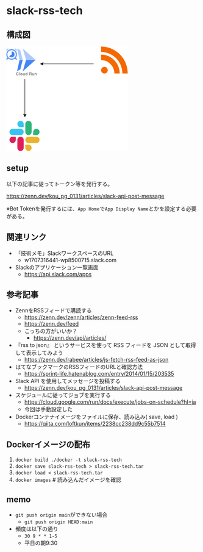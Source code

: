 # slack-rss-tech

## 構成図

![構成図](./draw.png)

## setup

以下の記事に従ってトークン等を発行する。

https://zenn.dev/kou_pg_0131/articles/slack-api-post-message

※Bot Tokenを発行するには、`App Home`で`App Display Name`とかを設定する必要がある。

## 関連リンク

- 「技術メモ」SlackワークスペースのURL
    - w1707316441-wp8500715.slack.com
- Slackのアプリケーション一覧画面
    - https://api.slack.com/apps

## 参考記事

- ZennをRSSフィードで購読する
    - https://zenn.dev/zenn/articles/zenn-feed-rss
    - https://zenn.dev/feed
    - こっちの方がいいか？
        - https://zenn.dev/api/articles/
- 『rss to json』 というサービスを使って RSS フィードを JSON として取得して表示してみよう
    - https://zenn.dev/rabee/articles/js-fetch-rss-feed-as-json
- はてなブックマークのRSSフィードのURLと確認方法
    - https://sprint-life.hatenablog.com/entry/2014/01/15/203535
- Slack API を使用してメッセージを投稿する
    - https://zenn.dev/kou_pg_0131/articles/slack-api-post-message
- スケジュールに従ってジョブを実行する
    - https://cloud.google.com/run/docs/execute/jobs-on-schedule?hl=ja
    - 今回は手動設定した
- Dockerコンテナイメージをファイルに保存、読み込み( save, load )
    - https://qiita.com/loftkun/items/2238cc238dd9c55b7514

## Dockerイメージの配布

1. `docker build ./docker -t slack-rss-tech`
2. `docker save slack-rss-tech > slack-rss-tech.tar`
3. `docker load < slack-rss-tech.tar`
4. `docker images` # 読み込んだイメージを確認

## memo

- `git push origin main`ができない場合
    - `git push origin HEAD:main`
- 頻度は以下の通り
    - `30 9 * * 1-5`
    - 平日の朝9:30
